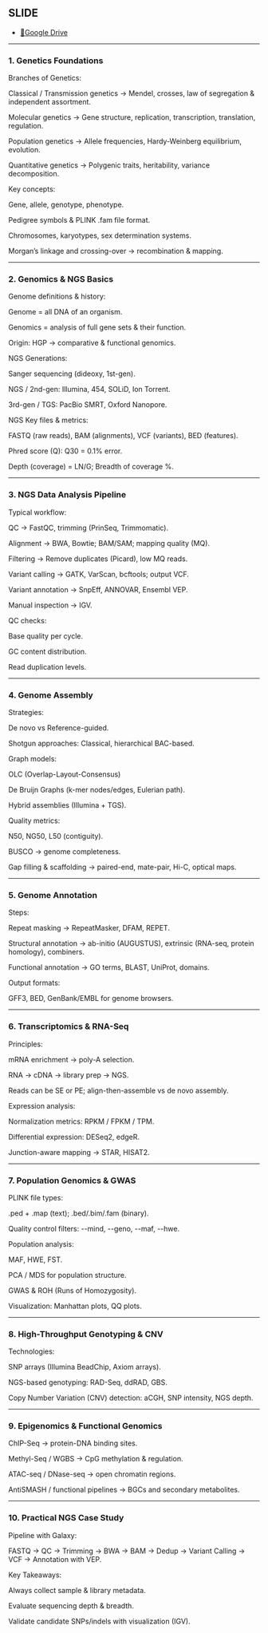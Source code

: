 ## SLIDE

- [🔎Google Drive](https://drive.google.com/file/d/1tV58Ldxbase2jpN9sgMsIyVQvUfpziG5/view?usp=sharing)

---

### 1. Genetics Foundations

Branches of Genetics:

Classical / Transmission genetics → Mendel, crosses, law of segregation & independent assortment.

Molecular genetics → Gene structure, replication, transcription, translation, regulation.

Population genetics → Allele frequencies, Hardy-Weinberg equilibrium, evolution.

Quantitative genetics → Polygenic traits, heritability, variance decomposition.

Key concepts:

Gene, allele, genotype, phenotype.

Pedigree symbols & PLINK .fam file format.

Chromosomes, karyotypes, sex determination systems.

Morgan’s linkage and crossing-over → recombination & mapping.

---

### 2. Genomics & NGS Basics

Genome definitions & history:

Genome = all DNA of an organism.

Genomics = analysis of full gene sets & their function.

Origin: HGP → comparative & functional genomics.

NGS Generations:

Sanger sequencing (dideoxy, 1st-gen).

NGS / 2nd-gen: Illumina, 454, SOLiD, Ion Torrent.

3rd-gen / TGS: PacBio SMRT, Oxford Nanopore.

NGS Key files & metrics:

FASTQ (raw reads), BAM (alignments), VCF (variants), BED (features).

Phred score (Q): Q30 = 0.1% error.

Depth (coverage) = LN/G; Breadth of coverage %.

---

### 3. NGS Data Analysis Pipeline

Typical workflow:

QC → FastQC, trimming (PrinSeq, Trimmomatic).

Alignment → BWA, Bowtie; BAM/SAM; mapping quality (MQ).

Filtering → Remove duplicates (Picard), low MQ reads.

Variant calling → GATK, VarScan, bcftools; output VCF.

Variant annotation → SnpEff, ANNOVAR, Ensembl VEP.

Manual inspection → IGV.

QC checks:

Base quality per cycle.

GC content distribution.

Read duplication levels.

---

### 4. Genome Assembly

Strategies:

De novo vs Reference-guided.

Shotgun approaches: Classical, hierarchical BAC-based.

Graph models:

OLC (Overlap-Layout-Consensus)

De Bruijn Graphs (k-mer nodes/edges, Eulerian path).

Hybrid assemblies (Illumina + TGS).

Quality metrics:

N50, NG50, L50 (contiguity).

BUSCO → genome completeness.

Gap filling & scaffolding → paired-end, mate-pair, Hi-C, optical maps.

---

### 5. Genome Annotation

Steps:

Repeat masking → RepeatMasker, DFAM, REPET.

Structural annotation → ab-initio (AUGUSTUS), extrinsic (RNA-seq, protein homology), combiners.

Functional annotation → GO terms, BLAST, UniProt, domains.

Output formats:

GFF3, BED, GenBank/EMBL for genome browsers.

---

### 6. Transcriptomics & RNA-Seq

Principles:

mRNA enrichment → poly-A selection.

RNA → cDNA → library prep → NGS.

Reads can be SE or PE; align-then-assemble vs de novo assembly.

Expression analysis:

Normalization metrics: RPKM / FPKM / TPM.

Differential expression: DESeq2, edgeR.

Junction-aware mapping → STAR, HISAT2.

---

### 7. Population Genomics & GWAS

PLINK file types:

.ped + .map (text); .bed/.bim/.fam (binary).

Quality control filters: --mind, --geno, --maf, --hwe.

Population analysis:

MAF, HWE, FST.

PCA / MDS for population structure.

GWAS & ROH (Runs of Homozygosity).

Visualization: Manhattan plots, QQ plots.

---

### 8. High-Throughput Genotyping & CNV

Technologies:

SNP arrays (Illumina BeadChip, Axiom arrays).

NGS-based genotyping: RAD-Seq, ddRAD, GBS.

Copy Number Variation (CNV) detection: aCGH, SNP intensity, NGS depth.

---

### 9. Epigenomics & Functional Genomics

ChIP-Seq → protein-DNA binding sites.

Methyl-Seq / WGBS → CpG methylation & regulation.

ATAC-seq / DNase-seq → open chromatin regions.

AntiSMASH / functional pipelines → BGCs and secondary metabolites.

---

### 10. Practical NGS Case Study

Pipeline with Galaxy:

FASTQ → QC → Trimming → BWA → BAM → Dedup → Variant Calling → VCF → Annotation with VEP.

Key Takeaways:

Always collect sample & library metadata.

Evaluate sequencing depth & breadth.

Validate candidate SNPs/indels with visualization (IGV).

